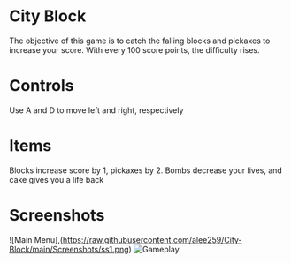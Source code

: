 # City Block
The objective of this game is to catch the falling blocks and pickaxes to increase your score. With every 100 score points, the difficulty rises.

# Controls
Use A and D to move left and right, respectively

# Items
Blocks increase score by 1, pickaxes by 2. Bombs decrease your lives, and cake gives you a life back



# Screenshots
![Main Menu],(https://raw.githubusercontent.com/alee259/City-Block/main/Screenshots/ss1.png)
![Gameplay](https://github.com/user-attachments/assets/d96a8aea-450b-4e79-9027-1439db5544e5)
